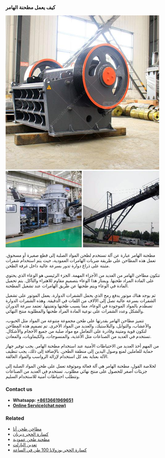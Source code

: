 <h3>كيف يعمل مطحنة الهامر</h3><img src='1701853319.jpg' alt=''><p>مطحنة الهامر عبارة عن آلة تستخدم لطحن المواد الصلبة إلى قطع صغيرة أو مسحوق. تعمل هذه المطاحن على طريقة ضربات الهامرات العمودية، حيث يتم استخدام شفرات مثبتة على ذراع دوارة تدور بسرعة عالية داخل غرفة الطحن.</p><p>تتكون مطاحن الهامر من العديد من الأجزاء المهمة. الجزء الرئيسي هو الوعاء الذي يحتوي على المادة المراد طحنها. ويمتاز هذا الوعاء بتصميمٍ مقاوم للاهتراء والتآكل. يتم تحميل المادة في الوعاء ويتم طحنها عن طريق الهامرات عند تشغيل المطحنة.</p><p>ثم يوجد هناك موتور يدفع رمح الذي يحمل الشفرات الدوارة. يعمل الموتور على تشغيل الشفرات بسرعة عالية تصل إلى الآلاف من اللفات في الدقيقة. وهذه الشفرات الدوارة تصطدم بالمواد الموجودة في الوعاء، مما يسبب طحنها وتفتيتها. تعتمد سرعة الدوران والشكل وعدد الشفرات على نوعية المادة المراد طحنها والمطلوبة منتج النهائي.</p><p>تتميز مطاحن الهامر بقدرتها على طحن مجموعة متنوعة من المواد مثل الحبوب، والأعشاب، والتوابل، والبلاستيك، والعديد من المواد الأخرى. تم تصميم هذه المطاحن لتكون قوية ومتينة وقادرة على التعامل مع مواد صلبة من جميع الأحجام والأشكال. تستخدم في العديد من الصناعات مثل الأغذية، والمنسوجات، والكيماويات، والمعادن.</p><p>من المهم أخذ العديد من الاحتياطات الأمنية عند استخدام مطحنة الهامر. يجب توفير جهاز حماية للعاملين لمنع وصول اليدين إلى منطقة الطحن. بالإضافة إلى ذلك، يجب تنظيف الآلة بعناية بعد كل استخدام لإزالة الرواسب والمواد العالقة.</p><p>لخلاصة القول، مطحنة الهامر هي آلة فعالة وموثوقة تعمل على طحن المواد الصلبة إلى جزيئات أصغر للحصول على منتج نهائي مطلوب. تستخدم في العديد من الصناعات وتتطلب احتياطات أمنية للاستخدام السليم.</p><h3>Contact us</h3><ul><li><strong>Whatsapp:&nbsp;<a href="https://wa.me/8613661969651">+8613661969651</a></strong></li><li><a href="https://swt.shibang-china.com/?git&amp;zhl&amp;كيف يعمل مطحنة الهامر"><strong>Online Service(chat now)</strong></a></li></ul><h3>Related</h3><ul><li><a href='مطاحن طحن أتا.md'>مطاحن طحن أتا</a></li><li><a href='كسارة الحجر ديربان.md'>كسارة الحجر ديربان</a></li><li><a href='مطحنة طحن عمودية.md'>مطحنة طحن عمودية</a></li><li><a href='تعدين البازلت.md'>تعدين البازلت</a></li><li><a href='كسارة الحجر بوزولانا 100 طن في الساعة.md'>كسارة الحجر بوزولانا 100 طن في الساعة</a></li></ul>